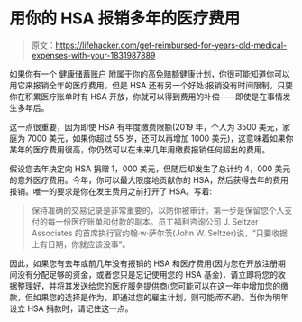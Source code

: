 # 用你的 HSA 报销多年的医疗费用

> 原文：<https://lifehacker.com/get-reimbursed-for-years-old-medical-expenses-with-your-1831987889>

如果你有一个 [健康储蓄账户](https://lifehacker.com/what-is-a-health-savings-account-and-should-i-use-one-5860805) 附属于你的高免赔额健康计划，你很可能知道你可以用它来报销全年的医疗费用。但是 HSA 还有另一个好处:报销没有时间限制。只要你在积累医疗账单时有 HSA 开放，你就可以得到费用的补偿——即使是在事情发生多年后。



这一点很重要，因为即使 HSA 有年度缴费限额(2019 年，个人为 3500 美元，家庭为 7000 美元，如果你超过 55 岁，还可以再增加 1000 美元)，这意味着如果你某年的医疗费用很高，你仍然可以在未来几年用缴费报销任何超出的费用。

假设您去年决定向 HSA 捐赠 1，000 美元，但随后却发生了总计约 4，000 美元的意外医疗费用。今年，你可以最大限度地贡献你的 HSA，然后获得去年的费用报销。唯一的要求是你在发生费用之前打开了 HSA。写着:

> 保持准确的交易记录是非常重要的，以防你被审计。第一步是保留您个人支付的每一份医疗账单和付款的副本。员工福利咨询公司 J. Seltzer Associates 的首席执行官约翰·w·萨尔茨(John W. Seltzer)说，“只要收据上有日期，你就应该没事”。

因此，如果您有去年或前几年没有报销的 HSA 和医疗费用(因为您在开放注册期间没有分配足够的资金，或者您只是忘记使用您的 HSA 基金)，请立即将您的收据整理好，并将其发送给您的医疗服务提供商(您可能可以在这一年中增加您的缴款，但如果您的选择是作为，即通过您的雇主计划，则可能*而不是*)。当你为明年设立 HSA 捐款时，请记住这一点。